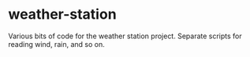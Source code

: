 # weather-station
Various bits of code for the weather station project.  Separate scripts for reading wind, rain, and so on.  
